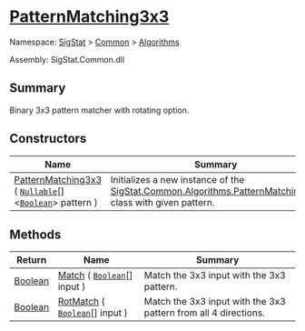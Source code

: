 # [PatternMatching3x3](./PatternMatching3x3.md)

Namespace: [SigStat]() > [Common](./../README.md) > [Algorithms](./README.md)

Assembly: SigStat.Common.dll

## Summary
Binary 3x3 pattern matcher with rotating option.

## Constructors

| Name | Summary | 
| --- | --- | 
| [PatternMatching3x3](./../../../ctor/PatternMatching3x3-100664142.md) ( [`Nullable`](https://docs.microsoft.com/en-us/dotnet/api/System.Nullable-1)[]\<[`Boolean`](https://docs.microsoft.com/en-us/dotnet/api/System.Boolean)> pattern ) | Initializes a new instance of the [SigStat.Common.Algorithms.PatternMatching3x3](../Algorithms/PatternMatching3x3.md) class with given pattern. | 


## Methods

| Return | Name | Summary | 
| --- | --- | --- | 
| [Boolean](https://docs.microsoft.com/en-us/dotnet/api/System.Boolean) | [Match](./Methods/PatternMatching3x3-100664143.md) ( [`Boolean`](https://docs.microsoft.com/en-us/dotnet/api/System.Boolean)[] input ) | Match the 3x3 input with the 3x3 pattern. | 
| [Boolean](https://docs.microsoft.com/en-us/dotnet/api/System.Boolean) | [RotMatch](./Methods/PatternMatching3x3-100664144.md) ( [`Boolean`](https://docs.microsoft.com/en-us/dotnet/api/System.Boolean)[] input ) | Match the 3x3 input with the 3x3 pattern from all 4 directions. | 


